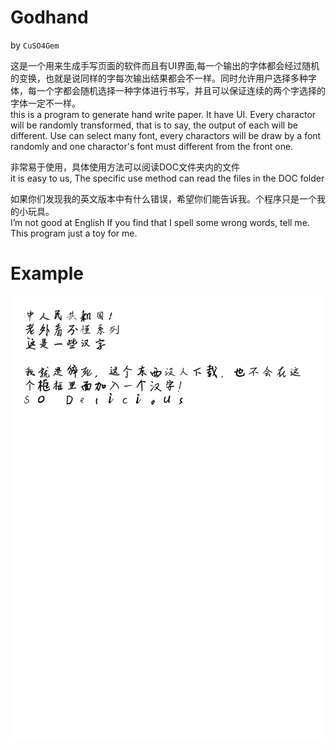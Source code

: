# Godhand
by `CuSO4Gem`  
  
  
这是一个用来生成手写页面的软件而且有UI界面,每一个输出的字体都会经过随机的变换，也就是说同样的字每次输出结果都会不一样。同时允许用户选择多种字体，每一个字都会随机选择一种字体进行书写，并且可以保证连续的两个字选择的字体一定不一样。  
this is a program to generate hand write paper. It have UI. Every charactor will be randomly transformed, that is to say, the output of each will be different. Use can select many font, every charactors will be draw by a font randomly and one charactor's font must different from the front one.
  
非常易于使用，具体使用方法可以阅读DOC文件夹内的文件<br/>
it is easy to us, The specific use method can read the files in the DOC folder<br/>


如果你们发现我的英文版本中有什么错误，希望你们能告诉我。个程序只是一个我的小玩具。<br/>
I’m not good at English If you find that I spell some wrong words, tell me. This program just a toy for me.<br/>


# Example
![Alt text](https://github.com/CuSO4Gem/godhand_handwriting/raw/master/DOC/out.png)
